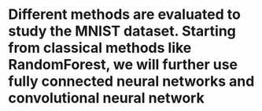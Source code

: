 # Different methods are evaluated to study the MNIST dataset. Starting from classical methods like RandomForest, we will further use fully connected neural networks and convolutional neural network
